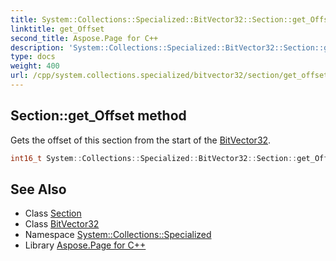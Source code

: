 ```yaml
---
title: System::Collections::Specialized::BitVector32::Section::get_Offset method
linktitle: get_Offset
second_title: Aspose.Page for C++
description: 'System::Collections::Specialized::BitVector32::Section::get_Offset method. Gets the offset of this section from the start of the BitVector32 in C++.'
type: docs
weight: 400
url: /cpp/system.collections.specialized/bitvector32/section/get_offset/
---
```

## Section::get_Offset method


Gets the offset of this section from the start of the [BitVector32](../../).

```cpp
int16_t System::Collections::Specialized::BitVector32::Section::get_Offset()
```

## See Also

* Class [Section](../)
* Class [BitVector32](../../)
* Namespace [System::Collections::Specialized](../../../)
* Library [Aspose.Page for C++](../../../../)
